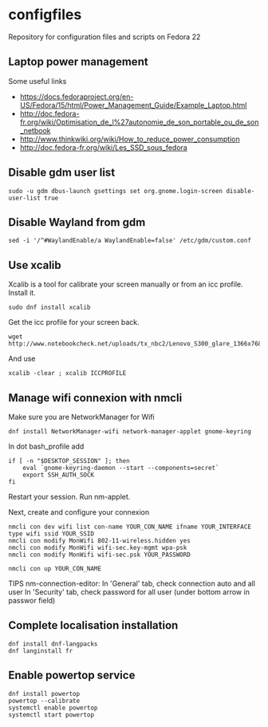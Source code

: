 configfiles
===========

Repository for configuration files and scripts on Fedora 22

Laptop power management
-----------------------

Some useful links
* https://docs.fedoraproject.org/en-US/Fedora/15/html/Power_Management_Guide/Example_Laptop.html
* http://doc.fedora-fr.org/wiki/Optimisation_de_l%27autonomie_de_son_portable_ou_de_son_netbook
* http://www.thinkwiki.org/wiki/How_to_reduce_power_consumption
* http://doc.fedora-fr.org/wiki/Les_SSD_sous_fedora

Disable gdm user list
---------------------

    sudo -u gdm dbus-launch gsettings set org.gnome.login-screen disable-user-list true

Disable Wayland from gdm
------------------------

    sed -i '/^#WaylandEnable/a WaylandEnable=false' /etc/gdm/custom.conf

Use xcalib
----------

Xcalib is a tool for calibrate your screen manually or from an icc profile. Install it.

    sudo dnf install xcalib

Get the icc profile for your screen back.

    wget http://www.notebookcheck.net/uploads/tx_nbc2/Lenovo_S300_glare_1366x768__LG_Display_LP133WH2_TLE1_.icc

And use

    xcalib -clear ; xcalib ICCPROFILE

Manage wifi connexion with nmcli
--------------------------------

Make sure you are NetworkManager for Wifi

    dnf install NetworkManager-wifi network-manager-applet gnome-keyring

In dot bash_profile add

    if [ -n "$DESKTOP_SESSION" ]; then
        eval `gnome-keyring-daemon --start --components=secret`
        export SSH_AUTH_SOCK
    fi

Restart your session. Run nm-applet.

Next, create and configure your connexion

    nmcli con dev wifi list con-name YOUR_CON_NAME ifname YOUR_INTERFACE type wifi ssid YOUR_SSID
    nmcli con modify MonWifi 802-11-wireless.hidden yes
    nmcli con modify MonWifi wifi-sec.key-mgmt wpa-psk
    nmcli con modify MonWifi wifi-sec.psk YOUR_PASSWORD
    
    nmcli con up YOUR_CON_NAME

TIPS nm-connection-editor:
In 'General' tab, check connection auto and all user
In 'Security' tab, check password for all user (under bottom arrow in passwor field)


Complete localisation installation
----------------------------------

    dnf install dnf-langpacks
    dnf langinstall fr

Enable powertop service
-----------------------

    dnf install powertop
    powertop --calibrate
    systemctl enable powertop
    systemctl start powertop

